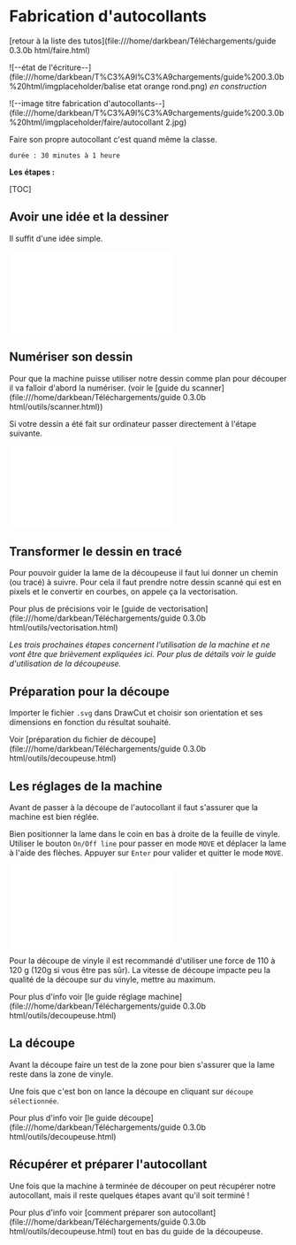 # Fabrication d'autocollants

[retour à la liste des tutos](file:///home/darkbean/Téléchargements/guide 0.3.0b html/faire.html)

![--état de l'écriture--](file:///home/darkbean/T%C3%A9l%C3%A9chargements/guide%200.3.0b%20html/imgplaceholder/balise etat orange rond.png) *en construction*

![--image titre fabrication d'autocollants--](file:///home/darkbean/T%C3%A9l%C3%A9chargements/guide%200.3.0b%20html/imgplaceholder/faire/autocollant 2.jpg)

Faire son propre autocollant c'est quand même la classe.

```
durée : 30 minutes à 1 heure
```

 

**Les étapes :**

[TOC]

## Avoir une idée et la dessiner

Il suffit d'une idée simple.

![--photo dessin--](file:///home/darkbean/T%C3%A9l%C3%A9chargements/guide%200.3.0b%20html/faire/autocollant.html)

 

## Numériser son dessin

Pour que la machine puisse utiliser notre dessin comme plan pour découper il va falloir d'abord la numériser. (voir le [guide du scanner](file:///home/darkbean/Téléchargements/guide 0.3.0b html/outils/scanner.html))

Si votre dessin a été fait sur ordinateur passer directement à l'étape suivante.

![--image du dessin numérisé--](file:///home/darkbean/T%C3%A9l%C3%A9chargements/guide%200.3.0b%20html/faire/autocollant.html)

 

## Transformer le dessin en tracé

Pour  pouvoir guider la lame de la découpeuse il faut lui donner un chemin  (ou tracé) à suivre. Pour cela il faut prendre notre dessin scanné qui  est en pixels et le convertir en courbes, on appele ça la vectorisation.

Pour plus de précisions voir le [guide de vectorisation](file:///home/darkbean/Téléchargements/guide 0.3.0b html/outils/vectorisation.html)

 

*Les  trois prochaines étapes concernent l'utilisation de la machine et ne  vont être que brièvement expliquées ici. Pour plus de détails voir le guide d'utilisation de la découpeuse.*

 

## Préparation pour la découpe

Importer le fichier `.svg` dans DrawCut et choisir son orientation et ses dimensions en fonction du résultat souhaité.

Voir [préparation du fichier de découpe](file:///home/darkbean/Téléchargements/guide 0.3.0b html/outils/decoupeuse.html)

 

## Les réglages de la machine

Avant de passer à la découpe de l'autocollant il faut s'assurer que la machine est bien réglée.

Bien positionner la lame dans le coin en bas à droite de la feuille de vinyle.  Utiliser le bouton `On/Off line` pour passer en mode `MOVE` et déplacer la lame à l'aide des flèches. Appuyer sur `Enter` pour valider et quitter le mode `MOVE`.

![--photo bouton bouton positionnement lame--](file:///home/darkbean/T%C3%A9l%C3%A9chargements/guide%200.3.0b%20html/faire/autocollant.html)

 

Pour  la découpe de vinyle il est recommandé d'utiliser une force de 110 à  120 g (120g si vous être pas sûr). La vitesse de découpe impacte peu la  qualité de la découpe sur du vinyle, mettre au maximum.

Pour plus d'info voir [le guide réglage machine](file:///home/darkbean/Téléchargements/guide 0.3.0b html/outils/decoupeuse.html)

 

## La découpe

Avant la découpe faire un test de la zone pour bien s'assurer que la lame reste dans la zone de vinyle.

Une fois que c'est bon on lance la découpe en cliquant sur `découpe sélectionnée`.

Pour plus d'info voir [le guide découpe](file:///home/darkbean/Téléchargements/guide 0.3.0b html/outils/decoupeuse.html)

 

## Récupérer et préparer l'autocollant

Une  fois que la machine à terminée de découper on peut récupérer notre  autocollant, mais il reste quelques étapes avant qu'il soit terminé !

Pour plus d'info voir [comment préparer son autocollant](file:///home/darkbean/Téléchargements/guide 0.3.0b html/outils/decoupeuse.html) tout en bas du guide de la découpeuse.